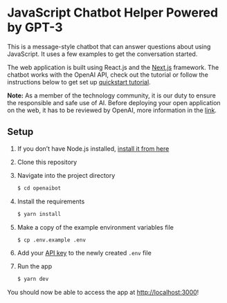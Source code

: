 # JavaScript Chatbot Helper Powered by GPT-3

This is a message-style chatbot that can answer questions about using JavaScript. It uses a few examples to get the conversation started.

The web application is built using React.js and the [Next.js](https://nextjs.org/) framework. The chatbot works with the OpenAI API, check out the tutorial or follow the instructions below to get set up [quickstart tutorial](https://beta.openai.com/docs/quickstart).

**Note:** As a member of the technology community, it is our duty to ensure the responsible and safe use of AI. Before deploying your open application on the web, it has to be reviewed by OpenAI, more information in the [link](https://beta.openai.com/docs/usage-guidelines).

## Setup

1. If you don’t have Node.js installed, [install it from here](https://nodejs.org/en/)

2. Clone this repository

3. Navigate into the project directory

   ```bash
   $ cd openaibot
   ```

4. Install the requirements

   ```bash
   $ yarn install
   ```

5. Make a copy of the example environment variables file

   ```bash
   $ cp .env.example .env
   ```

6. Add your [API key](https://beta.openai.com/account/api-keys) to the newly created `.env` file

7. Run the app

   ```bash
   $ yarn dev
   ```

You should now be able to access the app at [http://localhost:3000](http://localhost:3000)!